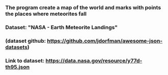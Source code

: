 ### The program create a map of the world and marks with points the places where meteorites fall
### Dataset: "NASA - Earth Meteorite Landings" 
### (dataset github: https://github.com/jdorfman/awesome-json-datasets)

### Link to dataset: https://data.nasa.gov/resource/y77d-th95.json